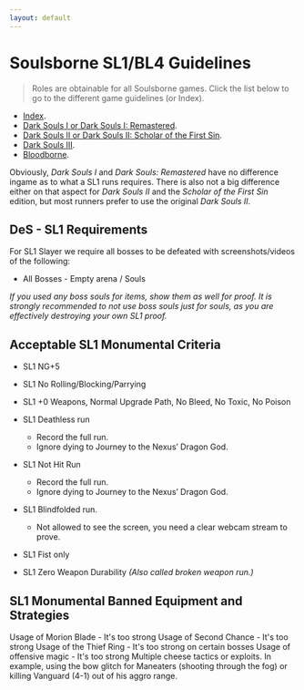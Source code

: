 ```yaml
---
layout: default
---
```


# Soulsborne SL1/BL4 Guidelines
> Roles are obtainable for all Soulsborne games. Click the list below to go to the different game guidelines (or Index).

 * [Index](./index.md).
 * [Dark Souls I or Dark Souls I: Remastered](./ds1.md).
 * [Dark Souls II or Dark Souls II: Scholar of the First Sin](./ds2.md).
 * [Dark Souls III](./ds3.md).
 * [Bloodborne](./bb.md).
 
Obviously, _Dark Souls I_ and _Dark Souls: Remastered_ have no difference ingame as to what a SL1 runs requires. There is also not a big difference either on that aspect for _Dark Souls II_ and the _Scholar of the First Sin_ edition, but most runners prefer to use the original _Dark Souls II_.

## DeS - SL1 Requirements

For SL1 Slayer we require all bosses to be defeated with screenshots/videos of the following:

* All Bosses - Empty arena / Souls

_If you used any boss souls for items, show them as well for proof. It is strongly recommended to not use boss souls just for souls, as you are effectively destroying your own SL1 proof._

## Acceptable SL1 Monumental Criteria

- SL1 NG+5

- SL1 No Rolling/Blocking/Parrying

- SL1 +0 Weapons, Normal Upgrade Path, No Bleed, No Toxic, No Poison

- SL1 Deathless run
  - Record the full run. 
  - Ignore dying to Journey to the Nexus’ Dragon God.
  
- SL1 Not Hit Run
  - Record the full run. 
  - Ignore dying to Journey to the Nexus’ Dragon God.
  
- SL1 Blindfolded run.
  - Not allowed to see the screen, you need a clear webcam stream to prove.
  
- SL1 Fist only

- SL1 Zero Weapon Durability _(Also called broken weapon run.)_

## SL1 Monumental Banned Equipment and Strategies

Usage of Morion Blade - It's too strong
Usage of Second Chance - It's too strong
Usage of the Thief Ring - It's too strong on certain bosses
Usage of offensive magic - It's too strong
Multiple cheese tactics or exploits. In example, using the bow glitch for Maneaters (shooting through the fog) or killing Vanguard (4-1) out of his aggro range.
